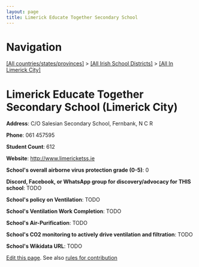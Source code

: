 ```yaml
---
layout: page
title: Limerick Educate Together Secondary School
---
```

# Navigation

[[All countries/states/provinces]](../../..) > [[All Irish School Districts]](../..) > [[All In Limerick City]](..)

# Limerick Educate Together Secondary School (Limerick City)

**Address**: C/O Salesian Secondary School, Fernbank, N C R

**Phone**: 061 457595

**Student Count**: 612

**Website**: <http://www.limericketss.ie>

**School's overall airborne virus protection grade (0-5)**: 0

**Discord, Facebook, or WhatsApp group for discovery/advocacy for THIS school**: TODO

**School's policy on Ventilation**: TODO

**School's Ventilation Work Completion**: TODO

**School's Air-Purification**: TODO

**School's CO2 monitoring to actively drive ventilation and filtration**: TODO

**School's Wikidata URL**: TODO


[Edit this page](https://github.com/ventilate-schools/Ireland/edit/main/./Limerick_City/Limerick_Educate_Together_Secondary_School.md). See also [rules for contribution](../../../contribution-rules/)